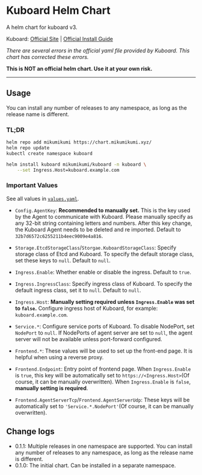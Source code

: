 # Kuboard Helm Chart

A helm chart for kuboard v3.

Kuboard: [Official Site](https://kuboard.cn/) | [Official Install Guide](https://kuboard.cn/install/v3/install-in-k8s.html#%E6%96%B9%E6%B3%95%E4%BA%8C-%E4%BD%BF%E7%94%A8-storageclass-%E6%8F%90%E4%BE%9B%E6%8C%81%E4%B9%85%E5%8C%96)

*There are several errors in the official yaml file provided by Kuboard. This chart has corrected these errors.*

**This is NOT an official helm chart. Use it at your own risk.**

---

## Usage

You can install any number of releases to any namespace, as long as the release name is different.

### TL;DR
```sh
helm repo add mikumikumi https://chart.mikumikumi.xyz/
helm repo update
kubectl create namespace kuboard

helm install kuboard mikumikumi/kuboard -n kuboard \
    --set Ingress.Host=kuboard.example.com
```

### Important Values

See all values in [`values.yaml`](./values.yaml).

- `Config.AgentKey`: **Recommended to manually set.** This is the key used by the Agent to communicate with Kuboard. Please manually specify as any 32-bit string containing letters and numbers. After this key change, the Kuboard Agent needs to be deleted and re imported. Default to `32b7d6572c6255211b4eec9009e4a816`.


- `Storage.EtcdStorageClass`/`Storgae.KuboardStorageClass`: Specify storage class of Etcd and Kuboard. To specify the default storage class, set these keys to `null`. Default to `null`.


- `Ingress.Enable`: Whether enable or disable the ingress. Default to `true`.
- `Ingress.IngressClass`: Specify ingress class of Kuboard. To specify the default ingress class, set it to `null`. Default to `null`.
- `Ingress.Host`: **Manually setting required unless `Ingress.Enable` was set to `false`.** Configure ingress host of Kuboard, for example: `kuboard.example.com`.


- `Service.*`: Configure service ports of Kuboard. To disable NodePort, set `NodePort` to `null`. If NodePorts of agent server are set to `null`, the agent server will not be available unless port-forward configured.


- `Frontend.*`: These values will be used to set up the front-end page. It is helpful when using a reverse proxy.
- `Frontend.Endpoint`: Entry point of frontend page. When `Ingress.Enable` is `true`, this key will be automatically set to `https://<Ingress.Host>`(Of course, it can be manually overwritten). When `Ingress.Enable` is `false`, **manually setting is required**.
- `Frontend.AgentServerTcp`/`Frontend.AgentServerUdp`: These keys will be automatically set to `'Service.*.NodePort'`(Of course, it can be manually overwritten).

## Change logs

- 0.1.1: Multiple releases in one namespace are supported. You can install any number of releases to any namespace, as long as the release name is different.
- 0.1.0: The initial chart. Can be installed in a separate namespace.
